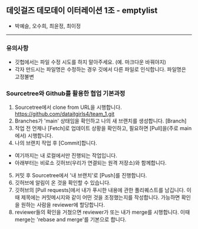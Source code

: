 ## 데잇걸즈 데모데이 이터레이션 1조 - emptylist
- 박예슬, 오수희, 최윤정, 최이정
---
### 유의사항
* 깃헙에서는 파일 수정 시도를 하지 말아주세요. (예. 마크다운 바꿔야지)
* 각자 만드시는 파일명은 수정하는 경우 깃에서 다른 파일로 인식합니다. 파일명은 고정불변

### Sourcetree와 Github를 활용한 협업 기본과정
1. Sourcetree에서 clone from URL을 시행합니다. https://github.com/dataitgirls4/team_1.git
2. Branches가 'main' 상태임을 확인하고 나의 새 브랜치를 생성합니다. [Branch]
3. 작업 전 언제나 [Fetch]로 업데이트 상황을 확인하고, 필요하면 [Pull]을(주로 main에서) 시행합니다.
4. 나의 브랜치 작업 후 [Commit]합니다.

- 여기까지는 내 로컬에서만 진행되는 작업입니다.
- 아래부터는 비로소 깃허브(우리가 연결되는 원격 저장소)와 함께합니다.

5. 커밋 후 Sourcetree에서 '내 브랜치'로 [Push]를 진행합니다.
6. 깃허브에 알림이 온 것을 확인할 수 있습니다.
7. 깃허브의 [Pull requests]에서 내가 푸시한 내용에 관한 풀리퀘스트를 남깁니다. 이때 제목에는 커밋메시지와 같이 어떤 것을 조정했는지를 작성합니다. 가능하면 확인을 원하는 사람을 reviewer에 할당합니다.
8. reviewer들의 확인을 거쳤으면 reviewer가 또는 내가 merge를 시행합니다. 이때 merge는 'rebase and merge'를 기본으로 합니다.